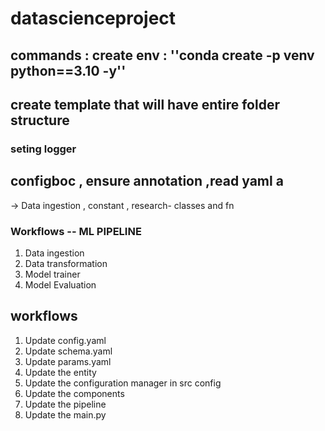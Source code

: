 # datascienceproject

## commands : create env : ''conda create -p venv python==3.10 -y''

## create template that will have entire folder structure

### seting logger

## configboc , ensure annotation ,read yaml a

-> Data ingestion , constant , research- classes and fn


### Workflows -- ML PIPELINE
1. Data ingestion
2. Data transformation
3. Model trainer
4. Model Evaluation

## workflows

1. Update config.yaml
2. Update schema.yaml
3. Update params.yaml
4. Update the entity
5. Update the configuration manager in src config
6. Update the components
7. Update the pipeline 
8. Update the main.py